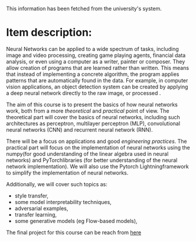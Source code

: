 This information has been fetched from the university's system.

# Item description:

Neural Networks can be applied to a wide spectrum of tasks, including image and video processing, creating game playing agents, financial data analysis, or even using a computer as a writer, painter or composer. They allow creation of programs that are learned rather than written. This means that instead of implementing a concrete algorithm, the program applies patterns that are automatically found in the data. For example, in computer vision applications, an object detection system can be created by applying a deep neural network directly to the raw image, or processed .

The aim of this course is to present the basics of how neural networks work, both from a more *theoretical* and *practical* point of view. The theoretical part will cover the basics of neural networks, including such architectures as perceptron, multilayer perceptron (MLP), convolutional neural networks (CNN) and recurrent neural network (RNN).

There will be a focus on applications and good *engineering practices*. The practical part will focus on the implementation of neural networks using the numpy(for good understanding of the linear algebra used in neural networks) and PyTorchlibraries (for better understanding of the neural network implementation). We will also use the Pytorch Lightningframework to simplify the implementation of neural networks.

Additionally, we will cover such topics as:

* style transfer,
* some model interpretability techniques,
* adversarial examples,
* transfer learning,
* some generative models (eg Flow-based models),

The final project for this course can be reach from [here](https://github.com/berayboztepe/FashionGAN)
